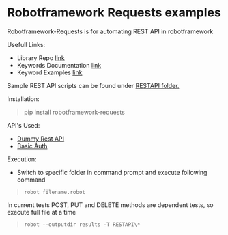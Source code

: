 # Robotframework Requests examples

Robotframework-Requests is for automating REST API in robotframework

Usefull Links:

 - Library Repo [link](https://github.com/bulkan/robotframework-requests)
 - Keywords Documentation [link](http://bulkan.github.io/robotframework-requests/)
 - Keyword Examples [link](https://github.com/bulkan/robotframework-requests/blob/master/tests/testcase.txt)

Sample REST API scripts can be found under [RESTAPI folder.](/RESTAPI)

Installation:

  > pip install robotframework-requests

API's Used:

  - [Dummy Rest API](http://dummy.restapiexample.com/)
  - [Basic Auth](https://postman-echo.com/basic-auth)

Execution: 

 - Switch to specific folder in command prompt and execute following command
  > `robot filename.robot`

In current tests POST, PUT and DELETE methods are dependent tests, so execute full file at a time
  > `robot --outputdir results -T RESTAPI\* `